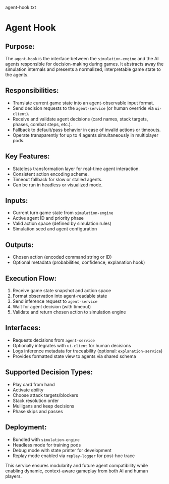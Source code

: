 agent-hook.txt

Agent Hook
==========

Purpose:
--------
The `agent-hook` is the interface between the `simulation-engine` and the AI agents responsible for decision-making during games. It abstracts away the simulation internals and presents a normalized, interpretable game state to the agents.

Responsibilities:
-----------------
- Translate current game state into an agent-observable input format.
- Send decision requests to the `agent-service` (or human override via `ui-client`).
- Receive and validate agent decisions (card names, stack targets, phases, combat steps, etc.).
- Fallback to default/pass behavior in case of invalid actions or timeouts.
- Operate transparently for up to 4 agents simultaneously in multiplayer pods.

Key Features:
-------------
- Stateless transformation layer for real-time agent interaction.
- Consistent action encoding scheme.
- Timeout fallback for slow or stalled agents.
- Can be run in headless or visualized mode.

Inputs:
-------
- Current turn game state from `simulation-engine`
- Active agent ID and priority phase
- Valid action space (defined by simulation rules)
- Simulation seed and agent configuration

Outputs:
--------
- Chosen action (encoded command string or ID)
- Optional metadata (probabilities, confidence, explanation hook)

Execution Flow:
---------------
1. Receive game state snapshot and action space
2. Format observation into agent-readable state
3. Send inference request to `agent-service`
4. Wait for agent decision (with timeout)
5. Validate and return chosen action to simulation engine

Interfaces:
-----------
- Requests decisions from `agent-service`
- Optionally integrates with `ui-client` for human decisions
- Logs inference metadata for traceability (optional: `explanation-service`)
- Provides formatted state view to agents via shared schema

Supported Decision Types:
-------------------------
- Play card from hand
- Activate ability
- Choose attack targets/blockers
- Stack resolution order
- Mulligans and keep decisions
- Phase skips and passes

Deployment:
-----------
- Bundled with `simulation-engine`
- Headless mode for training pods
- Debug mode with state printer for development
- Replay mode enabled via `replay-logger` for post-hoc trace

This service ensures modularity and future agent compatibility while enabling dynamic, context-aware gameplay from both AI and human players.
